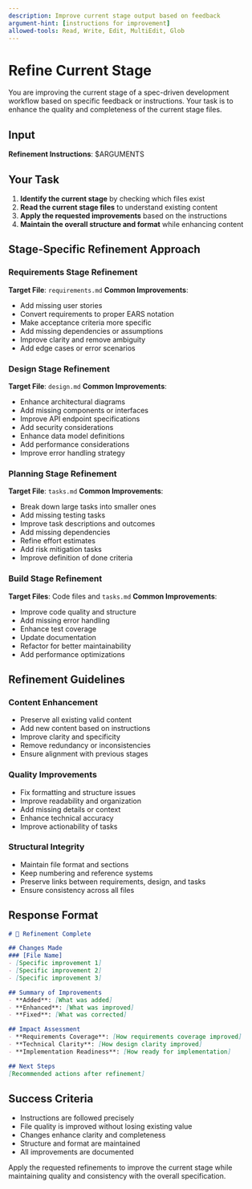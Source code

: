 ```yaml
---
description: Improve current stage output based on feedback
argument-hint: [instructions for improvement]
allowed-tools: Read, Write, Edit, MultiEdit, Glob
---
```


# Refine Current Stage

You are improving the current stage of a spec-driven development workflow based on specific feedback or instructions. Your task is to enhance the quality and completeness of the current stage files.

## Input
**Refinement Instructions**: $ARGUMENTS

## Your Task

1. **Identify the current stage** by checking which files exist
2. **Read the current stage files** to understand existing content
3. **Apply the requested improvements** based on the instructions
4. **Maintain the overall structure and format** while enhancing content

## Stage-Specific Refinement Approach

### Requirements Stage Refinement
**Target File**: `requirements.md`
**Common Improvements**:
- Add missing user stories
- Convert requirements to proper EARS notation
- Make acceptance criteria more specific
- Add missing dependencies or assumptions
- Improve clarity and remove ambiguity
- Add edge cases or error scenarios

### Design Stage Refinement
**Target File**: `design.md`
**Common Improvements**:
- Enhance architectural diagrams
- Add missing components or interfaces
- Improve API endpoint specifications
- Add security considerations
- Enhance data model definitions
- Add performance considerations
- Improve error handling strategy

### Planning Stage Refinement
**Target File**: `tasks.md`
**Common Improvements**:
- Break down large tasks into smaller ones
- Add missing testing tasks
- Improve task descriptions and outcomes
- Add missing dependencies
- Refine effort estimates
- Add risk mitigation tasks
- Improve definition of done criteria

### Build Stage Refinement
**Target Files**: Code files and `tasks.md`
**Common Improvements**:
- Improve code quality and structure
- Add missing error handling
- Enhance test coverage
- Update documentation
- Refactor for better maintainability
- Add performance optimizations

## Refinement Guidelines

### Content Enhancement
- Preserve all existing valid content
- Add new content based on instructions
- Improve clarity and specificity
- Remove redundancy or inconsistencies
- Ensure alignment with previous stages

### Quality Improvements
- Fix formatting and structure issues
- Improve readability and organization
- Add missing details or context
- Enhance technical accuracy
- Improve actionability of tasks

### Structural Integrity
- Maintain file format and sections
- Keep numbering and reference systems
- Preserve links between requirements, design, and tasks
- Ensure consistency across all files

## Response Format

```markdown
# 🔧 Refinement Complete

## Changes Made
### [File Name]
- [Specific improvement 1]
- [Specific improvement 2]
- [Specific improvement 3]

## Summary of Improvements
- **Added**: [What was added]
- **Enhanced**: [What was improved]
- **Fixed**: [What was corrected]

## Impact Assessment
- **Requirements Coverage**: [How requirements coverage improved]
- **Technical Clarity**: [How design clarity improved]
- **Implementation Readiness**: [How ready for implementation]

## Next Steps
[Recommended actions after refinement]
```

## Success Criteria
- Instructions are followed precisely
- File quality is improved without losing existing value
- Changes enhance clarity and completeness
- Structure and format are maintained
- All improvements are documented

Apply the requested refinements to improve the current stage while maintaining quality and consistency with the overall specification.